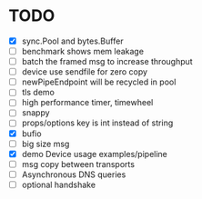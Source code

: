TODO
====

- [X] sync.Pool and bytes.Buffer
- [ ] benchmark shows mem leakage
- [ ] batch the framed msg to increase throughput
- [ ] device use sendfile for zero copy
- [ ] newPipeEndpoint will be recycled in pool
- [ ] tls demo
- [ ] high performance timer, timewheel
- [ ] snappy
- [ ] props/options key is int instead of string
- [X] bufio
- [ ] big size msg
- [X] demo Device usage
  examples/pipeline
- [ ] msg copy between transports
- [ ] Asynchronous DNS queries
- [ ] optional handshake
